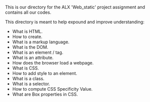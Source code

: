 This is our directory for the ALX 'Web_static' project assignment and contains all our codes.

This directory is meant to help expound and improve understanding:
- What is HTML.
- How to create.
- What is a markup language.
- What is the DOM.
- What is an element / tag.
- What is an attribute.
- How does the browser load a webpage.
- What is CSS.
- How to add style to an element.
- What is a class.
- What is a selector.
- How to compute CSS Specificity Value.
- What are Box properties in CSS.
